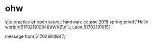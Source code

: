 # ohw
sjtu practice of open source hardware course 2018 spring
printf("Hello world!\t517021910848\tWXZ\n");
Leon 517021910151;

message from 517021910847;
